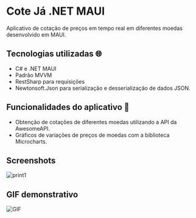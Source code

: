 # Cote Já .NET MAUI
Aplicativo de cotação de preços em tempo real em diferentes moedas desenvolvido em MAUI.

## Tecnologias utilizadas 🌐
-  C# e .NET MAUI
-  Padrão MVVM
-  RestSharp para requisições
-  Newtonsoft.Json para serialização e desserialização de dados JSON.

## Funcionalidades do aplicativo 📱
-  Obtenção de cotações de diferentes moedas utilizando a API da AwesomeAPI.
-  Gráficos de variações de preços de moedas com a biblioteca Microcharts.

## Screenshots
![print1](https://github.com/user-attachments/assets/1c0397be-fdb8-474e-af52-f6bdc2991129)

## GIF demonstrativo
![GIF](https://github.com/user-attachments/assets/658eb8e4-8610-40c2-9d28-21183668d0c8)
